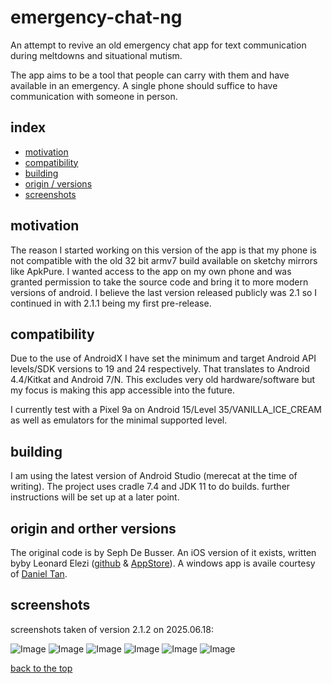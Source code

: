 # emergency-chat-ng

An attempt to revive an old emergency chat app for text communication during meltdowns and situational mutism.

The app aims to be a tool that people can carry with them and have available in an emergency. A single phone should suffice to have communication with someone in person.

## index

- [motivation](https://github.com/fuzzblob/emergency-chat-ng/blob/main/README.md#motivation)
- [compatibility](https://github.com/fuzzblob/emergency-chat-ng/blob/main/README.md#compatibility)
- [building](https://github.com/fuzzblob/emergency-chat-ng/blob/main/README.md#building)
- [origin / versions](https://github.com/fuzzblob/emergency-chat-ng/blob/main/README.md#origin-and-orther-versions)
- [screenshots](https://github.com/fuzzblob/emergency-chat-ng/blob/main/README.md#screenshots)

## motivation

The reason I started working on this version of the app is that my phone is not compatible with the old 32 bit armv7 build available on sketchy mirrors like ApkPure. I wanted access to the app on my own phone and was granted permission to take the source code and bring it to more modern versions of android. I believe the last version released publicly was 2.1 so I continued in with 2.1.1 being my first pre-release.

## compatibility

Due to the use of AndroidX I have set the minimum and target Android API levels/SDK versions to 19 and 24 respectively. That translates to Android 4.4/Kitkat and Android 7/N. This excludes very old hardware/software but my focus is making this app accessible into the future.

I currently test with a Pixel 9a on Android 15/Level 35/VANILLA_ICE_CREAM as well as emulators for the minimal supported level.

## building

I am using the latest version of Android Studio (merecat at the time of writing). The project uses cradle 7.4 and JDK 11 to do builds. further instructions will be set up at a later point.

## origin and orther versions

The original code is by Seph De Busser. An iOS version of it exists, written byby Leonard Elezi ([github](https://github.com/LeonardElezi/emergencychat) & [AppStore](https://itunes.apple.com/be/app/emergency-chat/id1024194363)). A windows app is availe courtesy of [Daniel Tan](https://novalistic.com/products/emergency-chat).

## screenshots

screenshots taken of version 2.1.2 on 2025.06.18:

![Image](https://github.com/user-attachments/assets/d39d3840-08f6-40af-a32b-85d78ffdf130)
![Image](https://github.com/user-attachments/assets/3e62d021-aefb-49ce-aaf9-81b5279c4281)
![Image](https://github.com/user-attachments/assets/af6bfea0-58fd-45ca-aef4-075983ff64a0)
![Image](https://github.com/user-attachments/assets/b0393895-9bfc-4c3a-8e08-d2118e9fd39f)
![Image](https://github.com/user-attachments/assets/db63ba1a-8ad0-4c08-a157-294677152c8b)
![Image](https://github.com/user-attachments/assets/5972a8bd-a3cc-412e-b149-1e403b3e40d3)

[back to the top](https://github.com/fuzzblob/emergency-chat-ng/blob/main/README.md#emergency-chat-ng)
